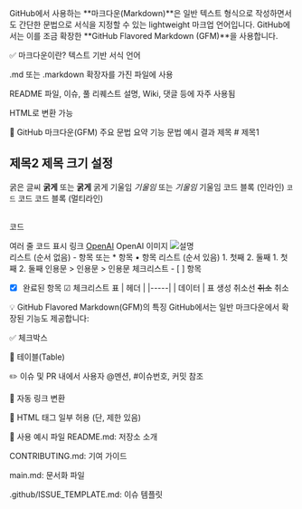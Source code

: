 GitHub에서 사용하는 **마크다운(Markdown)**은 일반 텍스트 형식으로 작성하면서도 간단한 문법으로 서식을 지정할 수 있는 lightweight 마크업 언어입니다. GitHub에서는 이를 조금 확장한 **GitHub Flavored Markdown (GFM)**을 사용합니다.

✅ 마크다운이란?
텍스트 기반 서식 언어

.md 또는 .markdown 확장자를 가진 파일에 사용

README 파일, 이슈, 풀 리퀘스트 설명, Wiki, 댓글 등에 자주 사용됨

HTML로 변환 가능

🔹 GitHub 마크다운(GFM) 주요 문법 요약
기능	문법 예시	결과
제목	# 제목1
## 제목2	제목 크기 설정
굵은 글씨	**굵게** 또는 __굵게__	굵게
기울임	*기울임* 또는 _기울임_	기울임
코드 블록 (인라인)	`코드`	코드
코드 블록 (멀티라인)	<pre><br>코드<br></pre>	여러 줄 코드 표시
링크	[OpenAI](https://openai.com)	OpenAI
이미지	![설명](url)	
리스트 (순서 없음)	- 항목 또는 * 항목	• 항목
리스트 (순서 있음)	1. 첫째
2. 둘째	1. 첫째
2. 둘째
인용문	> 인용문	> 인용문
체크리스트	- [ ] 항목
- [x] 완료된 항목	☑ 체크리스트
표	| 헤더 |
|-----|
| 데이터 |	표 생성
취소선	~~취소~~	취소

💡 GitHub Flavored Markdown(GFM)의 특징
GitHub에서는 일반 마크다운에서 확장된 기능도 제공합니다:

✅ 체크박스

🎨 테이블(Table)

✏️ 이슈 및 PR 내에서 사용자 @멘션, #이슈번호, 커밋 참조

🔄 자동 링크 변환

📌 HTML 태그 일부 허용 (단, 제한 있음)

📁 사용 예시 파일
README.md: 저장소 소개

CONTRIBUTING.md: 기여 가이드

main.md: 문서화 파일

.github/ISSUE_TEMPLATE.md: 이슈 템플릿
